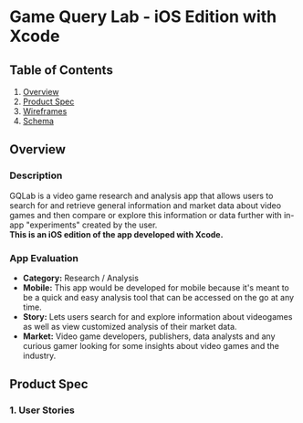 # Game Query Lab - iOS Edition with Xcode

## Table of Contents
1. [Overview](#Overview)
1. [Product Spec](#Product-Spec)
1. [Wireframes](#Wireframes)
2. [Schema](#Schema)

## Overview
### Description
GQLab is a video game research and analysis app that allows users to search for and retrieve general information and market data about video games and then compare or explore this information or data further with in-app "experiments" created by the user.  
**This is an iOS edition of the app developed with Xcode.**

### App Evaluation
- **Category:** Research / Analysis
- **Mobile:** This app would be developed for mobile because it's meant to be a quick and easy analysis tool that can be accessed on the go at any time.
- **Story:** Lets users search for and explore information about videogames as well as view customized analysis of their market data.
- **Market:** Video game developers, publishers, data analysts and any curious gamer looking for some insights about video games and the industry.

## Product Spec

### 1. User Stories
